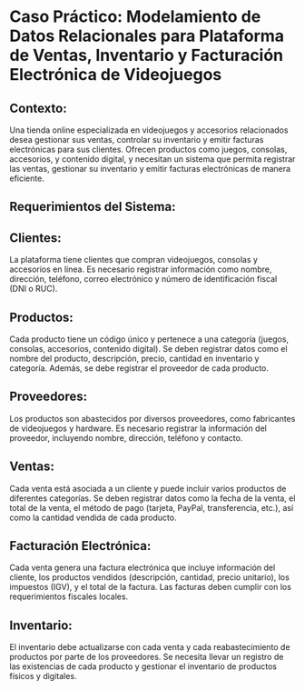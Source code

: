 # Caso Práctico: Modelamiento de Datos Relacionales para Plataforma de Ventas, Inventario y Facturación Electrónica de Videojuegos

## Contexto: 
Una tienda online especializada en videojuegos y accesorios relacionados desea gestionar sus ventas, controlar su inventario y emitir facturas electrónicas para sus clientes. Ofrecen productos como juegos, consolas, accesorios, y contenido digital, y necesitan un sistema que permita registrar las ventas, gestionar su inventario y emitir facturas electrónicas de manera eficiente.

## Requerimientos del Sistema:

## Clientes:
La plataforma tiene clientes que compran videojuegos, consolas y accesorios en línea. Es necesario registrar información como nombre, dirección, teléfono, correo electrónico y número de identificación fiscal (DNI o RUC).

## Productos:
Cada producto tiene un código único y pertenece a una categoría (juegos, consolas, accesorios, contenido digital). Se deben registrar datos como el nombre del producto, descripción, precio, cantidad en inventario y categoría. Además, se debe registrar el proveedor de cada producto.

## Proveedores:
Los productos son abastecidos por diversos proveedores, como fabricantes de videojuegos y hardware. Es necesario registrar la información del proveedor, incluyendo nombre, dirección, teléfono y contacto.

## Ventas:
Cada venta está asociada a un cliente y puede incluir varios productos de diferentes categorías. Se deben registrar datos como la fecha de la venta, el total de la venta, el método de pago (tarjeta, PayPal, transferencia, etc.), así como la cantidad vendida de cada producto.

## Facturación Electrónica:
Cada venta genera una factura electrónica que incluye información del cliente, los productos vendidos (descripción, cantidad, precio unitario), los impuestos (IGV), y el total de la factura. Las facturas deben cumplir con los requerimientos fiscales locales.

## Inventario:
El inventario debe actualizarse con cada venta y cada reabastecimiento de productos por parte de los proveedores. Se necesita llevar un registro de las existencias de cada producto y gestionar el inventario de productos físicos y digitales.

